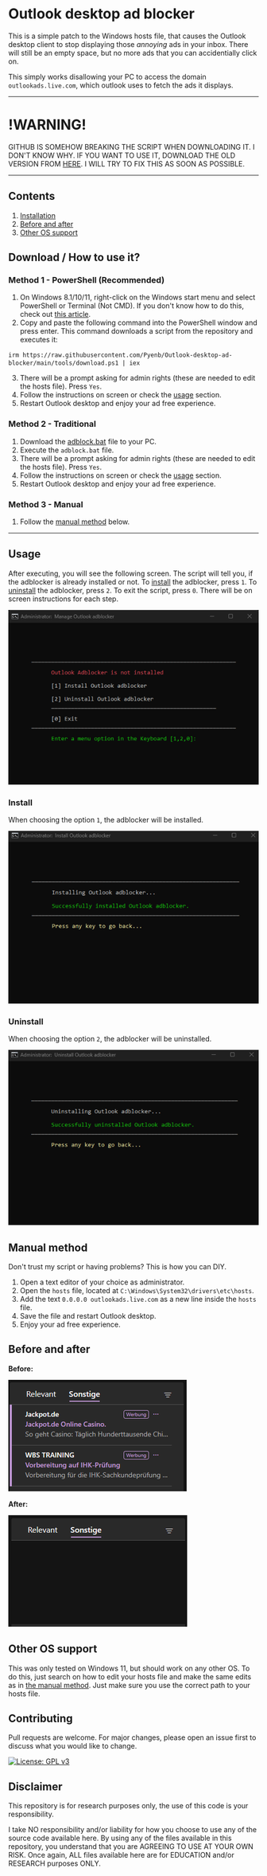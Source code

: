 # Outlook desktop ad blocker

This is a simple patch to the Windows hosts file, that causes the Outlook desktop client to stop displaying those *annoying* ads in your inbox. There will still be an empty space, but no more ads that you can accidentially click on.

This simply works disallowing your PC to access the domain `outlookads.live.com`, which outlook uses to fetch the ads it displays.

---

# !WARNING!

GITHUB IS SOMEHOW BREAKING THE SCRIPT WHEN DOWNLOADING IT. I DON'T KNOW WHY. IF YOU WANT TO USE IT, DOWNLOAD THE OLD VERSION FROM [HERE](https://github.com/Pyenb/Outlook-desktop-ad-blocker/blob/main/tools/DEPRECATED.bat). I WILL TRY TO FIX THIS AS SOON AS POSSIBLE.

---

## Contents

1. [Installation](#download--how-to-use-it)
2. [Before and after](#before-and-after)
3. [Other OS support](#other-os-support)

## Download / How to use it?

### Method 1 - PowerShell (Recommended)

1. On Windows 8.1/10/11, right-click on the Windows start menu and select PowerShell or Terminal (Not CMD). If you don't know how to do this, check out [this article](https://www.howtogeek.com/662611/9-ways-to-open-powershell-in-windows-10/).
2. Copy and paste the following command into the PowerShell window and press enter. This command downloads a script from the repository and executes it:

```
irm https://raw.githubusercontent.com/Pyenb/Outlook-desktop-ad-blocker/main/tools/download.ps1 | iex
```

3. There will be a prompt asking for admin rights (these are needed to edit the hosts file). Press `Yes`.
4. Follow the instructions on screen or check the [usage](#usage) section.
5. Restart Outlook desktop and enjoy your ad free experience.

### Method 2 - Traditional

1. Download the [adblock.bat](https://github.com/Pyenb/Outlook-desktop-ad-blocker/blob/main/adblock.bat) file to your PC.
2. Execute the `adblock.bat` file.
3. There will be a prompt asking for admin rights (these are needed to edit the hosts file). Press `Yes`.
4. Follow the instructions on screen or check the [usage](#usage) section.
5. Restart Outlook desktop and enjoy your ad free experience.

### Method 3 - Manual

1. Follow the [manual method](#manual-method) below.

---

## Usage

After executing, you will see the following screen. The script will tell you, if the adblocker is already installed or not. To [install](#install) the adblocker, press `1`. To [uninstall](#uninstall) the adblocker, press `2`. To exit the script, press `0`. There will be on screen instructions for each step.

![using](images/men.png)

### Install

When choosing the option `1`, the adblocker will be installed.

![installing](images/ins.png)

### Uninstall

When choosing the option `2`, the adblocker will be uninstalled.

![uninstalling](images/uns.png)

## Manual method

Don't trust my script or having problems? This is how you can DIY.

1. Open a text editor of your choice as administrator.
2. Open the `hosts` file, located at `C:\Windows\System32\drivers\etc\hosts`.
3. Add the text `0.0.0.0 outlookads.live.com` as a new line inside the `hosts` file.
4. Save the file and restart Outlook desktop.
5. Enjoy your ad free experience.

## Before and after

**Before:**

![Before](images/bef.png)

**After:**

![After](images/aft.png)

## Other OS support

This was only tested on Windows 11, but should work on any other OS. To do this, just search on how to edit your hosts file and make the same edits as in [the manual method](#manual-method). Just make sure you use the correct path to your hosts file.

## Contributing

Pull requests are welcome. For major changes, please open an issue first to discuss what you would like to change.

[![License: GPL v3](https://img.shields.io/badge/License-GPLv3-blue.svg)](https://www.gnu.org/licenses/gpl-3.0)

## Disclaimer

This repository is for research purposes only, the use of this code is your responsibility.

I take NO responsibility and/or liability for how you choose to use any of the source code available here. By using any of the files available in this repository, you understand that you are AGREEING TO USE AT YOUR OWN RISK. Once again, ALL files available here are for EDUCATION and/or RESEARCH purposes ONLY.
